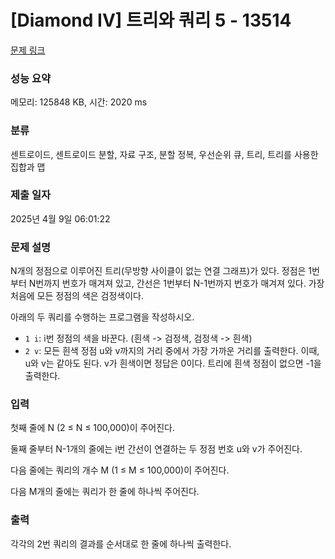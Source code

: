 # [Diamond IV] 트리와 쿼리 5 - 13514 

[문제 링크](https://www.acmicpc.net/problem/13514) 

### 성능 요약

메모리: 125848 KB, 시간: 2020 ms

### 분류

센트로이드, 센트로이드 분할, 자료 구조, 분할 정복, 우선순위 큐, 트리, 트리를 사용한 집합과 맵

### 제출 일자

2025년 4월 9일 06:01:22

### 문제 설명

<p>N개의 정점으로 이루어진 트리(무방향 사이클이 없는 연결 그래프)가 있다. 정점은 1번부터 N번까지 번호가 매겨져 있고, 간선은 1번부터 N-1번까지 번호가 매겨져 있다. 가장 처음에 모든 정점의 색은 검정색이다.</p>

<p>아래의 두 쿼리를 수행하는 프로그램을 작성하시오.</p>

<ul>
	<li><code>1 i</code>: i번 정점의 색을 바꾼다. (흰색 -> 검정색, 검정색 -> 흰색)</li>
	<li><code>2 v</code>: 모든 흰색 정점 u와 v까지의 거리 중에서 가장 가까운 거리를 출력한다. 이때, u와 v는 같아도 된다. v가 흰색이면 정답은 0이다. 트리에 흰색 정점이 없으면 -1을 출력한다.</li>
</ul>

### 입력 

 <p>첫째 줄에 N (2 ≤ N ≤ 100,000)이 주어진다.</p>

<p>둘째 줄부터 N-1개의 줄에는 i번 간선이 연결하는 두 정점 번호 u와 v가 주어진다.</p>

<p>다음 줄에는 쿼리의 개수 M (1 ≤ M ≤ 100,000)이 주어진다.</p>

<p>다음 M개의 줄에는 쿼리가 한 줄에 하나씩 주어진다.</p>

### 출력 

 <p>각각의 2번 쿼리의 결과를 순서대로 한 줄에 하나씩 출력한다.</p>

